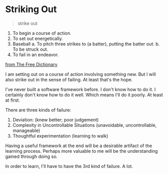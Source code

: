 ---
---
# Striking Out

> strike out
1. To begin a course of action.
2. To set out energetically.
3. Baseball
a. To pitch three strikes to (a batter), putting the batter out.
b. To be struck out.
4. To fail in an endeavor.

[from The Free Dictionary](http://www.thefreedictionary.com/striking+out)

I am setting out on a course of action involving something new. But I will also strike out in the sense of failing. At least that's the hope.

I've never built a software framework before. I don't know how to do it. I certainly don't know how to do it well. Which means I'll do it poorly.  At least at first.

There are three kinds of failure:

1. Deviation: (knew better; poor judgement)
2. Complexity in Uncontrollable Situations (unavoidable, uncontrollable, manageable)
3. Thoughtful experimentation (learning to walk)

Having a useful framework at the end will be a desirable artifact of the learning process. Perhaps more valuable to me will be the understanding gained through doing so.

In order to learn, I'll have to have the 3rd kind of failure. A lot.
